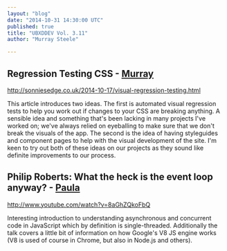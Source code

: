 ```yaml
---
layout: "blog"
date: "2014-10-31 14:30:00 UTC"
published: true
title: "UBXDDEV Vol. 3.11"
author: "Murray Steele"

---
```


## Regression Testing CSS - [Murray](http://www.unboxedconsulting.com/people/murray-steele)

http://sonniesedge.co.uk/2014-10-17/visual-regression-testing.html

This article introduces two ideas. The first is automated visual regression tests to help you work out if changes to your CSS are breaking anything. A sensible idea and something that's been lacking in many projects I've worked on; we've always relied on eyeballing to make sure that we don't break the visuals of the app. The second is the idea of having styleguides and component pages to help with the visual development of the site. I'm keen to try out both of these ideas on our projects as they sound like definite improvements to our process.

## Philip Roberts: What the heck is the event loop anyway? - [Paula](http://www.unboxedconsulting.com/people/paula-stepinska)

http://www.youtube.com/watch?v=8aGhZQkoFbQ

Interesting introduction to understanding asynchronous and concurrent code in JavaScript which by definition is single-threaded. Additionally the talk covers a little bit of information on how Google's V8 JS engine works (V8 is used of course in Chrome, but also in Node.js and others).


